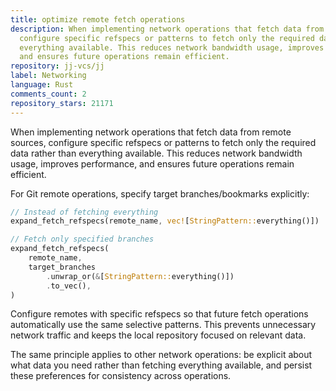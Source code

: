 ```yaml
---
title: optimize remote fetch operations
description: When implementing network operations that fetch data from remote sources,
  configure specific refspecs or patterns to fetch only the required data rather than
  everything available. This reduces network bandwidth usage, improves performance,
  and ensures future operations remain efficient.
repository: jj-vcs/jj
label: Networking
language: Rust
comments_count: 2
repository_stars: 21171
---
```


When implementing network operations that fetch data from remote sources, configure specific refspecs or patterns to fetch only the required data rather than everything available. This reduces network bandwidth usage, improves performance, and ensures future operations remain efficient.

For Git remote operations, specify target branches/bookmarks explicitly:

```rust
// Instead of fetching everything
expand_fetch_refspecs(remote_name, vec![StringPattern::everything()])

// Fetch only specified branches
expand_fetch_refspecs(
    remote_name,
    target_branches
        .unwrap_or(&[StringPattern::everything()])
        .to_vec(),
)
```

Configure remotes with specific refspecs so that future fetch operations automatically use the same selective patterns. This prevents unnecessary network traffic and keeps the local repository focused on relevant data.

The same principle applies to other network operations: be explicit about what data you need rather than fetching everything available, and persist these preferences for consistency across operations.